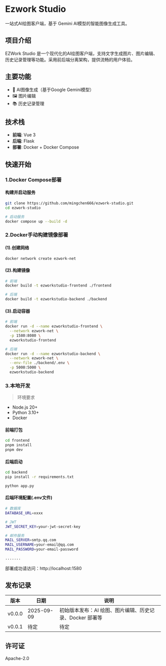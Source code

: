# Ezwork Studio

一站式AI绘图客户端，基于 Gemini AI模型的智能图像生成工具。

## 项目介绍

EZWork Studio 是一个现代化的AI绘图客户端，支持文字生成图片、图片编辑、历史记录管理等功能。采用前后端分离架构，提供流畅的用户体验。

## 主要功能

- 🎨 AI图像生成（基于Google Gemini模型）
- 🖼️ 图片编辑
- 📚 历史记录管理

## 技术栈

- **前端**: Vue 3
- **后端**: Flask 
- **部署**: Docker + Docker Compose

## 快速开始


### 1.Docker Compose部署

#### 构建并启动服务

```bash
git clone https://github.com/mingchen666/ezwork-studio.git
cd ezwork-studio

# 启动服务
docker compose up --build -d

```

### 2.Docker手动构建镜像部署

#### (1).创建网络
```bash
docker network create ezwork-net

```
#### (2).构建镜像
```bash
# 前端
docker build -t ezworkstudio-frontend ./frontend

# 后端
docker build -t ezworkstudio-backend ./backend

```


#### (3).启动容器

```bash
# 前端
docker run -d --name ezworkstudio-frontend \
  --network ezwork-net \
  -p 1580:8080 \
  ezworkstudio-frontend

# 后端
docker run -d --name ezworkstudio-backend \
  --network ezwork-net \
  --env-file ./backend/.env \
  -p 5000:5000 \
  ezworkstudio-backend

```


### 3.本地开发
>环境要求

- Node.js 20+
- Python 3.10+
- Docker

#### 前端打包

```bash
cd frontend
pnpm install
pnpm dev
```

#### 后端启动

```bash
cd backend
pip install -r requirements.txt

python app.py
```

#### 后端环境配置(.env文件)

```bash
# 数据库
DATABASE_URL=xxxx

# JWT
JWT_SECRET_KEY=your-jwt-secret-key

# 邮件服务
MAIL_SERVER=smtp.qq.com
MAIL_USERNAME=your-email@qq.com
MAIL_PASSWORD=your-email-password

.......
```

部署成功请访问：http://localhost:1580

## 发布记录

| 版本   | 日期       | 说明                                                                 |
|--------|------------|----------------------------------------------------------------------|
| v0.0.0 | 2025-09-09 | 初始版本发布：AI 绘图、图片编辑、历史记录、Docker 部署等                 |
| v0.0.1 | 待定 | 待定                            |



## 许可证

Apache-2.0